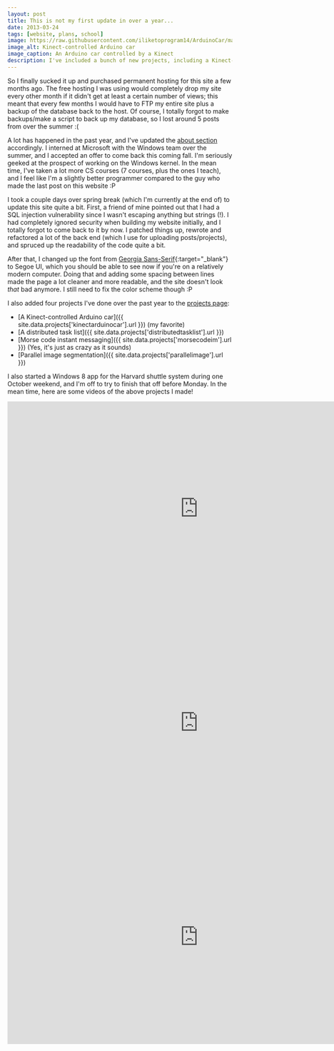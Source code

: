 ```yaml
---
layout: post
title: This is not my first update in over a year...
date: 2013-03-24
tags: [website, plans, school]
image: https://raw.githubusercontent.com/iliketoprogram14/ArduinoCar/master/assets/xbeecar.jpg
image_alt: Kinect-controlled Arduino car
image_caption: An Arduino car controlled by a Kinect
description: I've included a bunch of new projects, including a Kinect-controlled Arduino car written in C#; a distributed task list implemented in Django, a python framework; a morse code instant messaging hardware project, implemented in Verilog; and a parallel image segmentation project implemented in python using NVIDIA's CUDA.
---
```


So I finally sucked it up and purchased permanent hosting for this site a few months ago. The free hosting I was using would completely drop my site every other month if it didn't get at least a certain number of views; this meant that every few months I would have to FTP my entire site plus a backup of the database back to the host. Of course, I totally forgot to make backups/make a script to back up my database, so I lost around 5 posts from over the summer :(

A lot has happened in the past year, and I've updated the [about section](/about.html) accordingly. I interned at Microsoft with the Windows team over the summer, and I accepted an offer to come back this coming fall. I'm seriously geeked at the prospect of working on the Windows kernel. In the mean time, I've taken a lot more CS courses (7 courses, plus the ones I teach), and I feel like I'm a slightly better programmer compared to the guy who made the last post on this website :P

<!--more-->

I took a couple days over spring break (which I'm currently at the end of) to update this site quite a bit. First, a friend of mine pointed out that I had a SQL injection vulnerability since I wasn't escaping anything but strings (!). I had completely ignored security when building my website initially, and I totally forgot to come back to it by now. I patched things up, rewrote and refactored a lot of the back end (which I use for uploading posts/projects), and spruced up the readability of the code quite a bit.

After that, I changed up the font from [Georgia Sans-Serif](http://en.wikipedia.org/wiki/Georgia_(typeface)){:target="_blank"} to Segoe UI, which you should be able to see now if you're on a relatively modern computer. Doing that and adding some spacing between lines made the page a lot cleaner and more readable, and the site doesn't look *that* bad anymore. I still need to fix the color scheme though :P

I also added four projects I've done over the past year to the [projects page](/projects.html):

- [A Kinect-controlled Arduino car]({{ site.data.projects['kinectarduinocar'].url }}) (my favorite)
- [A distributed task list]({{ site.data.projects['distributedtasklist'].url }})
- [Morse code instant messaging]({{ site.data.projects['morsecodeim'].url }}) (Yes, it's just as crazy as it sounds)
- [Parallel image segmentation]({{ site.data.projects['parallelimage'].url }})

I also started a Windows 8 app for the Harvard shuttle system during one October weekend, and I'm off to try to finish that off before Monday. In the mean time, here are some videos of the above projects I made!

<div><iframe width="854" height="480" src="http://www.youtube.com/embed/4v98L51F9Vw" frameborder="0" allowfullscreen>Car</iframe></div>

<div class="video-container"><iframe width="854" height="480" src="http://www.youtube.com/embed/PY2Q4gfPRhg" frameborder="0" allowfullscreen></iframe></div>

<div class="video-container"><iframe width="854" height="480" src="http://www.youtube.com/embed/911IuZZBjJY" frameborder="0" allowfullscreen></iframe></div>
